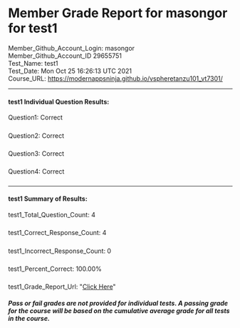 # Member Grade Report for masongor for test1  
   
Member_Github_Account_Login: masongor  
Member_Github_Account_ID 29655751  
Test_Name: test1  
Test_Date: Mon Oct 25 16:26:13 UTC 2021  
Course_URL: https://modernappsninja.github.io/vspheretanzu101_vt7301/  
   
---  
#### test1 Individual Question Results:  
Question1: Correct  
#####  
Question2: Correct  
#####  
Question3: Correct  
#####  
Question4: Correct  
#####  
---  
#### test1 Summary of Results:  
test1_Total_Question_Count: 4  
#####  
test1_Correct_Response_Count: 4  
#####  
test1_Incorrect_Response_Count: 0  
#####  
test1_Percent_Correct: 100.00%  
#####  
test1_Grade_Report_Url: "[Click Here](https://github.com/modernappsninjas/masongor/blob/main/static/userdata/courses/vspheretanzu101_vt7301/grade_report.pr1361.test1.md)"
##### Pass or fail grades are not provided for individual tests. A passing grade for the course will be based on the cumulative average grade for all tests in the course.  
